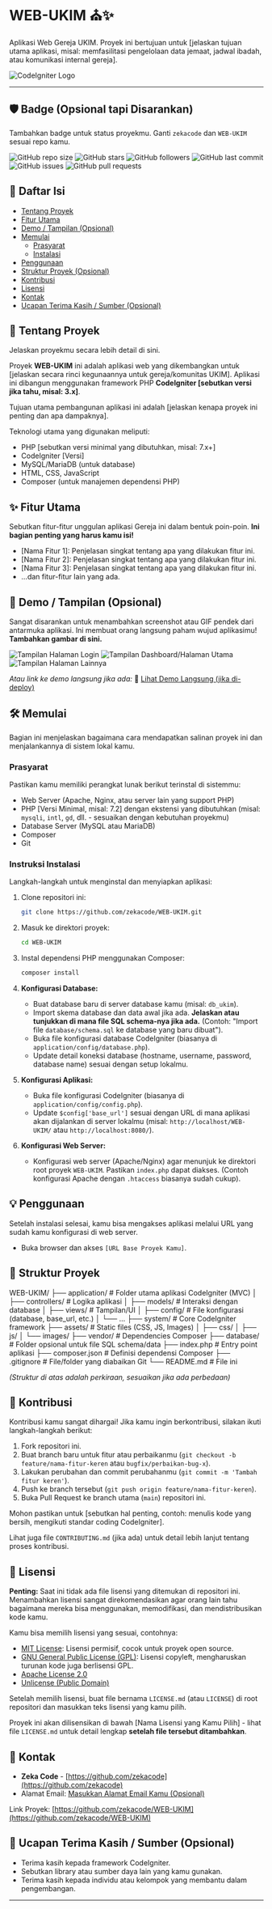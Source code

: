 # WEB-UKIM ⛪✨

Aplikasi Web Gereja UKIM. Proyek ini bertujuan untuk [jelaskan tujuan utama aplikasi, misal: memfasilitasi pengelolaan data jemaat, jadwal ibadah, atau komunikasi internal gereja].

<!-- Opsional: Tambahkan tagline super singkat atau fokus utama aplikasi -->

![CodeIgniter Logo](https://codeigniter.com/userguide3/images/ci-logo.png) 
<!-- Logo CodeIgniter ini sudah ada di repo kamu, bisa tetap dipakai -->

---

## 🛡️ Badge (Opsional tapi Disarankan)

Tambahkan badge untuk status proyekmu. Ganti `zekacode` dan `WEB-UKIM` sesuai repo kamu.

![GitHub repo size](https://img.shields.io/github/repo-size/zekacode/WEB-UKIM)
![GitHub stars](https://img.shields.io/github/stars/zekacode/WEB-UKIM?style=social)
![GitHub followers](https://img.shields.io/github/followers/zekacode?style=social)
![GitHub last commit](https://img.shields.io/github/last-commit/zekacode/WEB-UKIM)
![GitHub issues](https://img.shields.io/github/issues/zekacode/WEB-UKIM)
![GitHub pull requests](https://img.shields.io/github/issues-pr/zekacode/WEB-UKIM)
<!-- Badge lisensi akan berfungsi jika kamu menambahkan file LICENSE.md -->
<!-- ![License](https://img.shields.io/github/license/zekacode/WEB-UKIM) -->

<!-- Contoh badge lain jika perlu: -->
<!-- ![Build Status](https://img.shields.io/travis/zekacode/WEB-UKIM.svg) -->

## 📖 Daftar Isi

- [Tentang Proyek](#tentang-proyek)
- [Fitur Utama](#fitur-utama)
- [Demo / Tampilan (Opsional)](#demo--tampilan-opsional)
- [Memulai](#memulai)
    - [Prasyarat](#prasyarat)
    - [Instalasi](#instruksi-instalasi)
- [Penggunaan](#penggunaan)
- [Struktur Proyek (Opsional)](#struktur-proyek-opsional)
- [Kontribusi](#kontribusi)
- [Lisensi](#lisensi)
- [Kontak](#kontak)
- [Ucapan Terima Kasih / Sumber (Opsional)](#ucapan-terima-kasih--sumber-opsional)

## 🚀 Tentang Proyek

Jelaskan proyekmu secara lebih detail di sini.

Proyek **WEB-UKIM** ini adalah aplikasi web yang dikembangkan untuk [jelaskan secara rinci kegunaannya untuk gereja/komunitas UKIM]. Aplikasi ini dibangun menggunakan framework PHP **CodeIgniter [sebutkan versi jika tahu, misal: 3.x]**.

Tujuan utama pembangunan aplikasi ini adalah [jelaskan kenapa proyek ini penting dan apa dampaknya].

Teknologi utama yang digunakan meliputi:
*   PHP [sebutkan versi minimal yang dibutuhkan, misal: 7.x+]
*   CodeIgniter [Versi]
*   MySQL/MariaDB (untuk database)
*   HTML, CSS, JavaScript
*   Composer (untuk manajemen dependensi PHP)

## ✨ Fitur Utama

Sebutkan fitur-fitur unggulan aplikasi Gereja ini dalam bentuk poin-poin. **Ini bagian penting yang harus kamu isi!**

*   [Nama Fitur 1]: Penjelasan singkat tentang apa yang dilakukan fitur ini.
*   [Nama Fitur 2]: Penjelasan singkat tentang apa yang dilakukan fitur ini.
*   [Nama Fitur 3]: Penjelasan singkat tentang apa yang dilakukan fitur ini.
*   ...dan fitur-fitur lain yang ada.

## 📸 Demo / Tampilan (Opsional)

Sangat disarankan untuk menambahkan screenshot atau GIF pendek dari antarmuka aplikasi. Ini membuat orang langsung paham wujud aplikasimu! **Tambahkan gambar di sini.**

![Tampilan Halaman Login](link_gambar_screenshot_login.png)
![Tampilan Dashboard/Halaman Utama](link_gambar_screenshot_dashboard.png)
![Tampilan Halaman Lainnya](link_gambar_screenshot_lainnya.png)

*Atau link ke demo langsung jika ada:*
🔗 [Lihat Demo Langsung (jika di-deploy)](link_demo_aplikasi.com)

## 🛠️ Memulai

Bagian ini menjelaskan bagaimana cara mendapatkan salinan proyek ini dan menjalankannya di sistem lokal kamu.

### Prasyarat

Pastikan kamu memiliki perangkat lunak berikut terinstal di sistemmu:

*   Web Server (Apache, Nginx, atau server lain yang support PHP)
*   PHP [Versi Minimal, misal: 7.2] dengan ekstensi yang dibutuhkan (misal: `mysqli`, `intl`, `gd`, dll. - sesuaikan dengan kebutuhan proyekmu)
*   Database Server (MySQL atau MariaDB)
*   Composer
*   Git

### Instruksi Instalasi

Langkah-langkah untuk menginstal dan menyiapkan aplikasi:

1.  Clone repositori ini:
    ```bash
    git clone https://github.com/zekacode/WEB-UKIM.git
    ```
2.  Masuk ke direktori proyek:
    ```bash
    cd WEB-UKIM
    ```
3.  Instal dependensi PHP menggunakan Composer:
    ```bash
    composer install
    ```
4.  **Konfigurasi Database:**
    *   Buat database baru di server database kamu (misal: `db_ukim`).
    *   Import skema database dan data awal jika ada. **Jelaskan atau tunjukkan di mana file SQL schema-nya jika ada.** (Contoh: "Import file `database/schema.sql` ke database yang baru dibuat").
    *   Buka file konfigurasi database CodeIgniter (biasanya di `application/config/database.php`).
    *   Update detail koneksi database (hostname, username, password, database name) sesuai dengan setup lokalmu.

5.  **Konfigurasi Aplikasi:**
    *   Buka file konfigurasi CodeIgniter (biasanya di `application/config/config.php`).
    *   Update `$config['base_url']` sesuai dengan URL di mana aplikasi akan dijalankan di server lokalmu (misal: `http://localhost/WEB-UKIM/` atau `http://localhost:8080/`).

6.  **Konfigurasi Web Server:**
    *   Konfigurasi web server (Apache/Nginx) agar menunjuk ke direktori root proyek `WEB-UKIM`. Pastikan `index.php` dapat diakses. (Contoh konfigurasi Apache dengan `.htaccess` biasanya sudah cukup).

## 💡 Penggunaan

Setelah instalasi selesai, kamu bisa mengakses aplikasi melalui URL yang sudah kamu konfigurasi di web server.

*   Buka browser dan akses `[URL Base Proyek Kamu]`.

## 📁 Struktur Proyek
WEB-UKIM/
├── application/ # Folder utama aplikasi CodeIgniter (MVC)
│ ├── controllers/ # Logika aplikasi
│ ├── models/ # Interaksi dengan database
│ ├── views/ # Tampilan/UI
│ ├── config/ # File konfigurasi (database, base_url, etc.)
│ └── ...
├── system/ # Core CodeIgniter framework
├── assets/ # Static files (CSS, JS, Images)
│ ├── css/
│ ├── js/
│ └── images/
├── vendor/ # Dependencies Composer
├── database/ # Folder opsional untuk file SQL schema/data
├── index.php # Entry point aplikasi
├── composer.json # Definisi dependensi Composer
├── .gitignore # File/folder yang diabaikan Git
└── README.md # File ini

*(Struktur di atas adalah perkiraan, sesuaikan jika ada perbedaan)*

## 🤝 Kontribusi

Kontribusi kamu sangat dihargai! Jika kamu ingin berkontribusi, silakan ikuti langkah-langkah berikut:

1.  Fork repositori ini.
2.  Buat branch baru untuk fitur atau perbaikanmu (`git checkout -b feature/nama-fitur-keren` atau `bugfix/perbaikan-bug-x`).
3.  Lakukan perubahan dan commit perubahanmu (`git commit -m 'Tambah fitur keren'`).
4.  Push ke branch tersebut (`git push origin feature/nama-fitur-keren`).
5.  Buka Pull Request ke branch utama (`main`) repositori ini.

Mohon pastikan untuk [sebutkan hal penting, contoh: menulis kode yang bersih, mengikuti standar coding CodeIgniter].

Lihat juga file `CONTRIBUTING.md` (jika ada) untuk detail lebih lanjut tentang proses kontribusi.

## 📄 Lisensi

**Penting:** Saat ini tidak ada file lisensi yang ditemukan di repositori ini. Menambahkan lisensi sangat direkomendasikan agar orang lain tahu bagaimana mereka bisa menggunakan, memodifikasi, dan mendistribusikan kode kamu.

Kamu bisa memilih lisensi yang sesuai, contohnya:

*   [MIT License](https://opensource.org/licenses/MIT): Lisensi permisif, cocok untuk proyek open source.
*   [GNU General Public License (GPL)](https://www.gnu.org/licenses/gpl-3.0.en.html): Lisensi copyleft, mengharuskan turunan kode juga berlisensi GPL.
*   [Apache License 2.0](https://opensource.org/licenses/Apache-2.0)
*   [Unlicense (Public Domain)](https://unlicense.org/)

Setelah memilih lisensi, buat file bernama `LICENSE.md` (atau `LICENSE`) di root repositori dan masukkan teks lisensi yang kamu pilih.

Proyek ini akan dilisensikan di bawah [Nama Lisensi yang Kamu Pilih] - lihat file `LICENSE.md` untuk detail lengkap **setelah file tersebut ditambahkan**.

## 📧 Kontak

*   **Zeka Code** - [https://github.com/zekacode](https://github.com/zekacode)
*   Alamat Email: [Masukkan Alamat Email Kamu (Opsional)](mailto:emailkamu@example.com)

Link Proyek: [https://github.com/zekacode/WEB-UKIM](https://github.com/zekacode/WEB-UKIM)

## 🙏 Ucapan Terima Kasih / Sumber (Opsional)

*   Terima kasih kepada framework CodeIgniter.
*   Sebutkan library atau sumber daya lain yang kamu gunakan.
*   Terima kasih kepada individu atau kelompok yang membantu dalam pengembangan.

---
